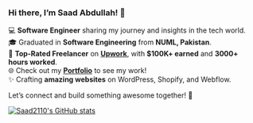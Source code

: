 ### Hi there, I’m **Saad Abdullah**! 👋  
💻 **Software Engineer** sharing my journey and insights in the tech world.  
🎓 Graduated in **Software Engineering** from **NUML, Pakistan**.  
🌟 **Top-Rated Freelancer** on **[Upwork](https://www.upwork.com/fl/saadabdullah10?mp_source=share)**, with **$100K+ earned** and **3000+ hours worked**.  
🌐 Check out my **[Portfolio](https://saadabdullah.me)** to see my work!  
✨ Crafting **amazing websites** on WordPress, Shopify, and Webflow.  

Let’s connect and build something awesome together! 🚀 

[![Saad2110's GitHub stats](https://github-readme-stats.vercel.app/api?username=saad2110)](https://github.com/saad2110/github-readme-stats)
